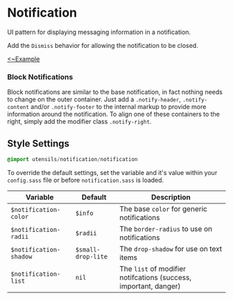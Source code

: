 # Notification
UI pattern for displaying messaging information in a notification.

Add the `Dismiss` behavior for allowing the notification to be closed.

[<~Example](markup/notification.html.haml)

### Block Notifications
Block notifications are similar to the base notification, in fact
nothing needs to change on the outer container. Just add a
`.notify-header`, `.notify-content` and/or `.notify-footer` to the
internal markup to provide more information around the notification. To
align one of these containers to the right, simply add the modifier
class `.notify-right`.


## Style Settings
```sass
@import utensils/notification/notification
```

To override the default settings, set the variable and it's value within
your `config.sass` file or before `notification.sass` is loaded.

Variable               | Default            | Description
---------------------- | ------------------ | -------------------------------------------
`$notification-color`  | `$info`            | The base `color` for generic notifications
`$notification-radii`  | `$radii`           | The `border-radius` to use on notifications
`$notification-shadow` | `$small-drop-lite` | The `drop-shadow` for use on text items
`$notification-list`   | `nil`              | The `list` of modifier notifcations (success, important, danger)

